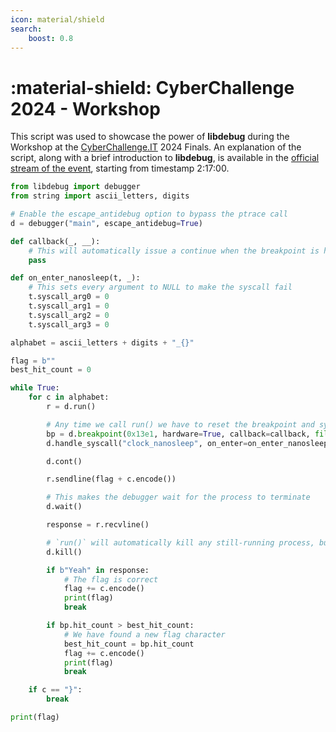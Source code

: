 ```yaml
---
icon: material/shield
search:
    boost: 0.8
---
```

# :material-shield: CyberChallenge 2024 - Workshop
This script was used to showcase the power of **libdebug** during the Workshop at the [CyberChallenge.IT](https://cyberchallenge.it/) 2024 Finals. An explanation of the script, along with a brief introduction to **libdebug**, is available in the [official stream of the event](https://www.youtube.com/live/Ten8S50Fy7s?si=w8usHtnN5v6FWipQ&t=8253), starting from timestamp 2:17:00.

```python
from libdebug import debugger
from string import ascii_letters, digits

# Enable the escape_antidebug option to bypass the ptrace call
d = debugger("main", escape_antidebug=True)

def callback(_, __):
    # This will automatically issue a continue when the breakpoint is hit
    pass

def on_enter_nanosleep(t, _):
    # This sets every argument to NULL to make the syscall fail
    t.syscall_arg0 = 0
    t.syscall_arg1 = 0
    t.syscall_arg2 = 0
    t.syscall_arg3 = 0

alphabet = ascii_letters + digits + "_{}"

flag = b""
best_hit_count = 0

while True:
    for c in alphabet:
        r = d.run()

        # Any time we call run() we have to reset the breakpoint and syscall handler
        bp = d.breakpoint(0x13e1, hardware=True, callback=callback, file="binary")
        d.handle_syscall("clock_nanosleep", on_enter=on_enter_nanosleep)

        d.cont()

        r.sendline(flag + c.encode())

        # This makes the debugger wait for the process to terminate
        d.wait()

        response = r.recvline()

        # `run()` will automatically kill any still-running process, but it's good practice to do it manually
        d.kill()

        if b"Yeah" in response:
            # The flag is correct
            flag += c.encode()
            print(flag)
            break

        if bp.hit_count > best_hit_count:
            # We have found a new flag character
            best_hit_count = bp.hit_count
            flag += c.encode()
            print(flag)
            break

    if c == "}":
        break

print(flag)
```